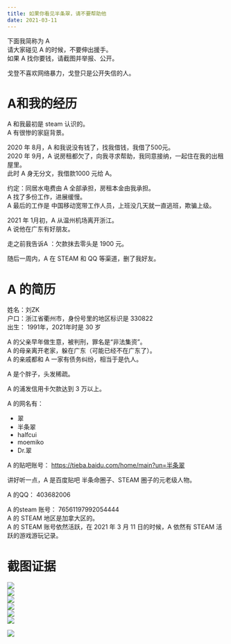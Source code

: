 ```yaml
---
title: 如果你看见半条翠，请不要帮助他
date: 2021-03-11
---
```


下面我简称为 A  
请大家碰见 A 的时候，不要伸出援手。   
如果 A 找你要钱，请截图并举报、公开。   

戈登不喜欢网络暴力，戈登只是公开失信的人。  

# A和我的经历
A 和我最初是 steam 认识的。  
A 有很惨的家庭背景。  

2020 年 8月，A 和我说没有钱了，找我借钱，我借了500元。  
2020 年 9月，A 说房租都欠了，向我寻求帮助，我同意接纳，一起住在我的出租屋里。  
此时 A 身无分文，我借款1000 元给 A。  

约定：同居水电费由 A 全部承担，房租本金由我承担。  
A 找了多份工作，进展缓慢。   
A 最后的工作是 中国移动宽带工作人员，上班没几天就一直逃班，欺骗上级。  

2021 年 1月初，A 从温州机场离开浙江。  
A 说他在广东有好朋友。  

走之前我告诉A ：欠款抹去零头是 1900 元。  

随后一周内，A 在 STEAM 和 QQ 等渠道，删了我好友。  

# A 的简历
姓名：刘ZK      
户口：浙江省衢州市，身份号里的地区标识是 330822   
出生： 1991年，2021年时是 30 岁   

A 的父亲早年做生意，被判刑，罪名是“非法集资”。   
A 的母亲离开老家，躲在广东（可能已经不在广东了）。   
A 的亲戚都和 A 一家有债务纠纷，相当于是仇人。  

A 是个胖子，头发稀疏。  

A 的浦发信用卡欠款达到 3 万以上。  

A 的网名有： 
- 翠  
- 半条翠
- halfcui 
- moemiko  
- Dr.翠   

A 的贴吧账号：
https://tieba.baidu.com/home/main?un=半条翠  

讲好听一点，A 是百度贴吧 半条命圈子、STEAM 圈子的元老级人物。  

A 的QQ： 403682006   

A 的steam 账号：  76561197992054444    
A 的 STEAM 地区是加拿大区的。  
A 的 STEAM 账号依然活跃，在 2021 年 3 月 11 日的时候，A 依然有 STEAM 活跃的游戏游玩记录。  

# 截图证据

![](https://s3.ax1x.com/2021/01/26/sv1KQf.png)  
![](https://s3.ax1x.com/2021/01/26/sv18oj.png)  
![](https://s3.ax1x.com/2021/01/26/sXYdqU.png)  
![](https://s3.ax1x.com/2021/01/26/sXYDIJ.png)  
![](https://s3.ax1x.com/2021/01/26/sXY6R1.png)  
![](https://s3.ax1x.com/2021/03/11/6YTgzR.png)  

![](https://s3.ax1x.com/2021/03/11/6Y79YQ.png)  

